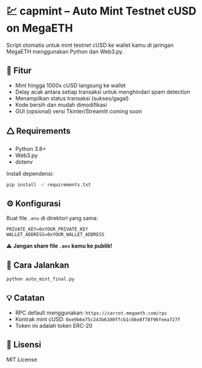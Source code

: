 # 💹 capmint – Auto Mint Testnet cUSD on MegaETH

Script otomatis untuk mint testnet cUSD ke wallet kamu di jaringan MegaETH menggunakan Python dan Web3.py.

## 🚀 Fitur

- Mint hingga 1000x cUSD langsung ke wallet
- Delay acak antara setiap transaksi untuk menghindari spam detection
- Menampilkan status transaksi (sukses/gagal)
- Kode bersih dan mudah dimodifikasi
- GUI (opsional) versi Tkinter/Streamlit coming soon

## 🛆 Requirements

- Python 3.8+
- Web3.py
- dotenv

Install dependensi:
```bash
pip install -r requirements.txt
```

## ⚙️ Konfigurasi

Buat file `.env` di direktori yang sama:

```env
PRIVATE_KEY=0xYOUR_PRIVATE_KEY
WALLET_ADDRESS=0xYOUR_WALLET_ADDRESS
```

⚠️ **Jangan share file `.env` kamu ke publik!**

## 🧪 Cara Jalankan

```bash
python auto_mint_final.py
```

## 💡 Catatan

- RPC default menggunakan: `https://carrot.megaeth.com/rpc`
- Kontrak mint cUSD: `0xe9b6e75c243b6100ffcb1c66e8f78f96feea727f`
- Token ini adalah token ERC-20

## 📜 Lisensi

MIT License
